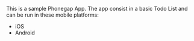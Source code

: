 This is a sample Phonegap App. The app consist in a basic Todo List and can be run in these mobile platforms:
  - iOS
  - Android